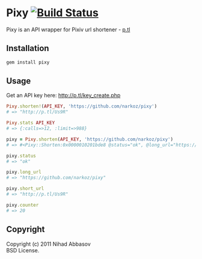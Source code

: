 # Pixy [![Build Status](https://travis-ci.org/NARKOZ/pixy.png)](http://travis-ci.org/NARKOZ/pixy)

Pixy is an API wrapper for Pixiv url shortener - [p.tl](http://p.tl/)

## Installation

```sh
gem install pixy
```

## Usage

Get an API key here: http://p.tl/key_create.php

```ruby
Pixy.shorten!(API_KEY, 'https://github.com/narkoz/pixy')
# => "http://p.tl/Us9R"

Pixy.stats API_KEY
# => {:calls=>12, :limit=>988}

pixy = Pixy.shorten(API_KEY, 'https://github.com/narkoz/pixy')
# => #<Pixy::Shorten:0x0000010201bde8 @status="ok", @long_url="https://github.com/narkoz/pixy", @short_url="http://p.tl/Us9R", @counter=20>

pixy.status
# => "ok"

pixy.long_url
# => "https://github.com/narkoz/pixy"

pixy.short_url
# => "http://p.tl/Us9R"

pixy.counter
# => 20
```

## Copyright

Copyright (c) 2011 Nihad Abbasov    
BSD License.
